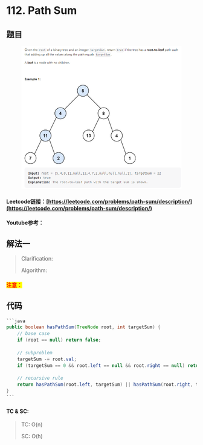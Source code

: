 # 112. Path Sum

## 题目

<figure><img src="../../.gitbook/assets/image (161).png" alt=""><figcaption></figcaption></figure>

#### Leetcode链接：[https://leetcode.com/problems/path-sum/description/](https://leetcode.com/problems/path-sum/description/)

#### Youtube参考：

## 解法一

> Clarification:&#x20;
>
> Algorithm:&#x20;

#### <mark style="color:red;">注意：</mark>

## 代码

````java
```java
public boolean hasPathSum(TreeNode root, int targetSum) {
    // base case
    if (root == null) return false;

    // subproblem
    targetSum -= root.val;
    if (targetSum == 0 && root.left == null && root.right == null) return true;

    // recursive rule
    return hasPathSum(root.left, targetSum) || hasPathSum(root.right, targetSum);
}
```
````

#### TC & SC:&#x20;

> TC: O(n)
>
> SC: O(h)

